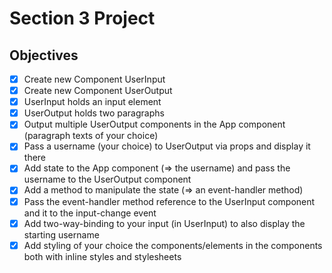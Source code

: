# Section 3 Project

## Objectives

- [x] Create new Component UserInput
- [x] Create new Component UserOutput
- [x] UserInput holds an input element
- [x] UserOutput holds two paragraphs
- [x] Output multiple UserOutput components in the App component (paragraph texts of your choice)
- [x] Pass a username (your choice) to UserOutput via props and display it there
- [x] Add state to the App component (=> the username) and pass the username to the UserOutput component
- [x] Add a method to manipulate the state (=> an event-handler method)
- [x] Pass the event-handler method reference to the UserInput component and it to the input-change event
- [x] Add two-way-binding to your input (in UserInput) to also display the starting username
- [x] Add styling of your choice the components/elements in the components both with inline styles and stylesheets
